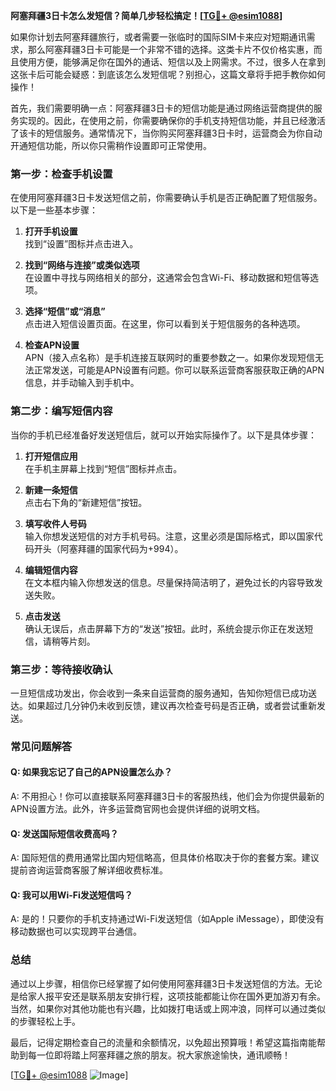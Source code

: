 **阿塞拜疆3日卡怎么发短信？简单几步轻松搞定！[[TG💪+ @esim1088](https://t.me/s/esim1088)]**

如果你计划去阿塞拜疆旅行，或者需要一张临时的国际SIM卡来应对短期通讯需求，那么阿塞拜疆3日卡可能是一个非常不错的选择。这类卡片不仅价格实惠，而且使用方便，能够满足你在国外的通话、短信以及上网需求。不过，很多人在拿到这张卡后可能会疑惑：到底该怎么发短信呢？别担心，这篇文章将手把手教你如何操作！

首先，我们需要明确一点：阿塞拜疆3日卡的短信功能是通过网络运营商提供的服务实现的。因此，在使用之前，你需要确保你的手机支持短信功能，并且已经激活了该卡的短信服务。通常情况下，当你购买阿塞拜疆3日卡时，运营商会为你自动开通短信功能，所以你只需稍作设置即可正常使用。

### **第一步：检查手机设置**
在使用阿塞拜疆3日卡发送短信之前，你需要确认手机是否正确配置了短信服务。以下是一些基本步骤：

1. **打开手机设置**  
   找到“设置”图标并点击进入。
   
2. **找到“网络与连接”或类似选项**  
   在设置中寻找与网络相关的部分，这通常会包含Wi-Fi、移动数据和短信等选项。

3. **选择“短信”或“消息”**  
   点击进入短信设置页面。在这里，你可以看到关于短信服务的各种选项。

4. **检查APN设置**  
   APN（接入点名称）是手机连接互联网时的重要参数之一。如果你发现短信无法正常发送，可能是APN设置有问题。你可以联系运营商客服获取正确的APN信息，并手动输入到手机中。

### **第二步：编写短信内容**
当你的手机已经准备好发送短信后，就可以开始实际操作了。以下是具体步骤：

1. **打开短信应用**  
   在手机主屏幕上找到“短信”图标并点击。

2. **新建一条短信**  
   点击右下角的“新建短信”按钮。

3. **填写收件人号码**  
   输入你想发送短信的对方手机号码。注意，这里必须是国际格式，即以国家代码开头（阿塞拜疆的国家代码为+994）。

4. **编辑短信内容**  
   在文本框内输入你想发送的信息。尽量保持简洁明了，避免过长的内容导致发送失败。

5. **点击发送**  
   确认无误后，点击屏幕下方的“发送”按钮。此时，系统会提示你正在发送短信，请稍等片刻。

### **第三步：等待接收确认**
一旦短信成功发出，你会收到一条来自运营商的服务通知，告知你短信已成功送达。如果超过几分钟仍未收到反馈，建议再次检查号码是否正确，或者尝试重新发送。

### **常见问题解答**

#### Q: 如果我忘记了自己的APN设置怎么办？
A: 不用担心！你可以直接联系阿塞拜疆3日卡的客服热线，他们会为你提供最新的APN设置方法。此外，许多运营商官网也会提供详细的说明文档。

#### Q: 发送国际短信收费高吗？
A: 国际短信的费用通常比国内短信略高，但具体价格取决于你的套餐方案。建议提前咨询运营商客服了解详细收费标准。

#### Q: 我可以用Wi-Fi发送短信吗？
A: 是的！只要你的手机支持通过Wi-Fi发送短信（如Apple iMessage），即使没有移动数据也可以实现跨平台通信。

### **总结**
通过以上步骤，相信你已经掌握了如何使用阿塞拜疆3日卡发送短信的方法。无论是给家人报平安还是联系朋友安排行程，这项技能都能让你在国外更加游刃有余。当然，如果你对其他功能也有兴趣，比如拨打电话或上网冲浪，同样可以通过类似的步骤轻松上手。

最后，记得定期检查自己的流量和余额情况，以免超出预算哦！希望这篇指南能帮助到每一位即将踏上阿塞拜疆之旅的朋友。祝大家旅途愉快，通讯顺畅！

[[TG💪+ @esim1088](https://t.me/s/esim1088) ![Image](https://i.postimg.cc/4NQfJmqS/Snipaste-2025-05-13-00-14-12.png)]